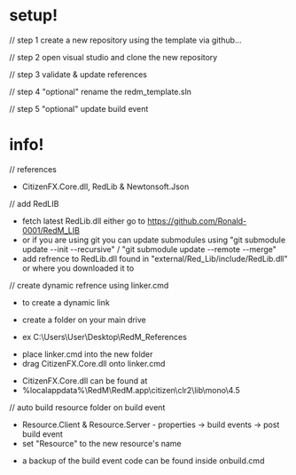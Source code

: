 # setup!

// step 1
create a new repository using the template via github...

// step 2
open visual studio and clone the new repository

// step 3
validate & update references

// step 4 "optional"
rename the redm_template.sln

// step 5 "optional"
update build event

# info!

// references
- CitizenFX.Core.dll, RedLib & Newtonsoft.Json

// add RedLIB
- fetch latest RedLib.dll either go to https://github.com/Ronald-0001/RedM_LIB
- or if you are using git you can update submodules using "git submodule update --init --recursive" / "git submodule update --remote --merge"
- add refrence to RedLib.dll found in "external/Red_Lib/include/RedLib.dll" or where you downloaded it to

// create dynamic refrence using linker.cmd
* to create a dynamic link
- create a folder on your main drive
* ex C:\Users\User\Desktop\RedM_References
- place linker.cmd into the new folder
- drag CitizenFX.Core.dll onto linker.cmd
* CitizenFX.Core.dll can be found at
* %localappdata%\RedM\RedM.app\citizen\clr2\lib\mono\4.5

// auto build resource folder on build event
- Resource.Client & Resource.Server - properties -> build events -> post build event
- set "Resource" to the new resource's name
* a backup of the build event code can be found inside onbuild.cmd
